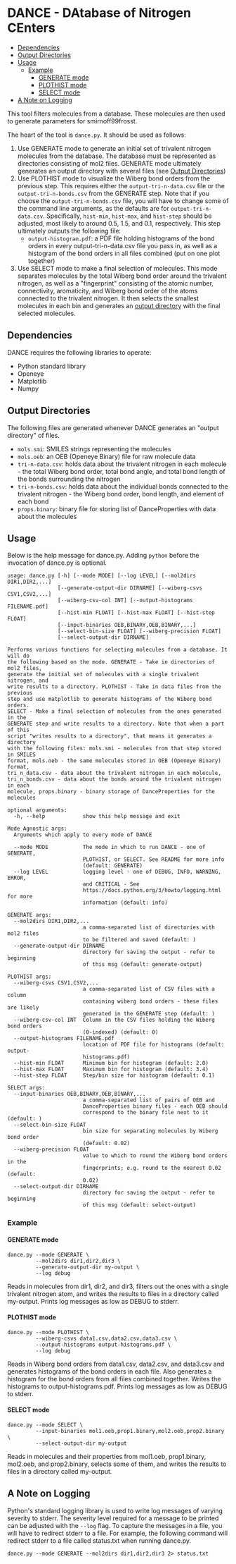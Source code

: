 # DANCE - DAtabase of Nitrogen CEnters

<!-- toc -->

- [Dependencies](#dependencies)
- [Output Directories](#output-directories)
- [Usage](#usage)
  - [Example](#example)
    - [GENERATE mode](#generate-mode)
    - [PLOTHIST mode](#plothist-mode)
    - [SELECT mode](#select-mode)
- [A Note on Logging](#a-note-on-logging)

<!-- tocstop -->

This tool filters molecules from a database. These molecules are then used to
generate parameters for smirnoff99frosst.

The heart of the tool is `dance.py`. It should be used as follows:

1. Use GENERATE mode to generate an initial set of trivalent nitrogen molecules
   from the database. The database must be represented as directories consisting
   of mol2 files. GENERATE mode ultimately generates an output directory with
   several files (see [Output Directories](#output-directories))
2. Use PLOTHIST mode to visualize the Wiberg bond orders from the previous step.
   This requires either the `output-tri-n-data.csv` file or the
   `output-tri-n-bonds.csv` from the GENERATE step. Note that if you choose the
   `output-tri-n-bonds.csv` file, you will have to change some of the command
   line arguments, as the defaults are for `output-tri-n-data.csv`.
   Specifically, `hist-min`, `hist-max`, and `hist-step` should be adjusted,
   most likely to around 0.5, 1.5, and 0.1, respectively. This step ultimately
   outputs the following file:
   - `output-histogram.pdf`: a PDF file holding histograms of the bond orders in
     every output-tri-n-data.csv file you pass in, as well as a histogram of the
     bond orders in all files combined (put on one plot together)
3. Use SELECT mode to make a final selection of molecules. This mode separates
   molecules by the total Wiberg bond order around the trivalent nitrogen, as
   well as a "fingerprint" consisting of the atomic number, connectivity,
   aromaticity, and Wiberg bond order of the atoms connected to the trivalent
   nitrogen. It then selects the smallest molecules in each bin and generates an
   [output directory](#output-directories) with the final selected molecules.

## Dependencies

DANCE requires the following libraries to operate:

- Python standard library
- Openeye
- Matplotlib
- Numpy

## Output Directories

The following files are generated whenever DANCE generates an "output directory"
of files.

- `mols.smi`: SMILES strings representing the molecules
- `mols.oeb`: an OEB (Openeye Binary) file for raw molecule data
- `tri-n-data.csv`: holds data about the trivalent nitrogen in each
  molecule - the total Wiberg bond order, total bond angle, and total bond
  length of the bonds surrounding the nitrogen
- `tri-n-bonds.csv`: holds data about the individual bonds connected
  to the trivalent nitrogen - the Wiberg bond order, bond length, and element
  of each bond
- `props.binary`: binary file for storing list of DanceProperties with
  data about the molecules

## Usage

Below is the help message for dance.py. Adding `python` before the
invocation of dance.py is optional.

```
usage: dance.py [-h] [--mode MODE] [--log LEVEL] [--mol2dirs DIR1,DIR2,...]
                [--generate-output-dir DIRNAME] [--wiberg-csvs CSV1,CSV2,...]
                [--wiberg-csv-col INT] [--output-histograms FILENAME.pdf]
                [--hist-min FLOAT] [--hist-max FLOAT] [--hist-step FLOAT]
                [--input-binaries OEB,BINARY,OEB,BINARY,...]
                [--select-bin-size FLOAT] [--wiberg-precision FLOAT]
                [--select-output-dir DIRNAME]

Performs various functions for selecting molecules from a database. It will do
the following based on the mode. GENERATE - Take in directories of mol2 files,
generate the initial set of molecules with a single trivalent nitrogen, and
write results to a directory. PLOTHIST - Take in data files from the previous
step and use matplotlib to generate histograms of the Wiberg bond orders.
SELECT - Make a final selection of molecules from the ones generated in the
GENERATE step and write results to a directory. Note that when a part of this
script "writes results to a directory", that means it generates a directory
with the following files: mols.smi - molecules from that step stored in SMILES
format, mols.oeb - the same molecules stored in OEB (Openeye Binary) format,
tri_n_data.csv - data about the trivalent nitrogen in each molecule,
tri_n_bonds.csv - data about the bonds around the trivalent nitrogen in each
molecule, props.binary - binary storage of DanceProperties for the molecules

optional arguments:
  -h, --help            show this help message and exit

Mode Agnostic args:
  Arguments which apply to every mode of DANCE

  --mode MODE           The mode in which to run DANCE - one of GENERATE,
                        PLOTHIST, or SELECT. See README for more info
                        (default: GENERATE)
  --log LEVEL           logging level - one of DEBUG, INFO, WARNING, ERROR,
                        and CRITICAL - See
                        https://docs.python.org/3/howto/logging.html for more
                        information (default: info)

GENERATE args:
  --mol2dirs DIR1,DIR2,...
                        a comma-separated list of directories with mol2 files
                        to be filtered and saved (default: )
  --generate-output-dir DIRNAME
                        directory for saving the output - refer to beginning
                        of this msg (default: generate-output)

PLOTHIST args:
  --wiberg-csvs CSV1,CSV2,...
                        a comma-separated list of CSV files with a column
                        containing wiberg bond orders - these files are likely
                        generated in the GENERATE step (default: )
  --wiberg-csv-col INT  Column in the CSV files holding the Wiberg bond orders
                        (0-indexed) (default: 0)
  --output-histograms FILENAME.pdf
                        location of PDF file for histograms (default: output-
                        histograms.pdf)
  --hist-min FLOAT      Minimum bin for histogram (default: 2.0)
  --hist-max FLOAT      Maximum bin for histogram (default: 3.4)
  --hist-step FLOAT     Step/bin size for histogram (default: 0.1)

SELECT args:
  --input-binaries OEB,BINARY,OEB,BINARY,...
                        a comma-separated list of pairs of OEB and
                        DanceProperties binary files - each OEB should
                        correspond to the binary file next to it (default: )
  --select-bin-size FLOAT
                        bin size for separating molecules by Wiberg bond order
                        (default: 0.02)
  --wiberg-precision FLOAT
                        value to which to round the Wiberg bond orders in the
                        fingerprints; e.g. round to the nearest 0.02 (default:
                        0.02)
  --select-output-dir DIRNAME
                        directory for saving the output - refer to beginning
                        of this msg (default: select-output)
```

### Example

#### GENERATE mode

```
dance.py --mode GENERATE \
         --mol2dirs dir1,dir2,dir3 \
         --generate-output-dir my-output \
         --log debug
```

Reads in molecules from dir1, dir2, and dir3, filters out the ones with a single
trivalent nitrogen atom, and writes the results to files in a directory called
my-output. Prints log messages as low as DEBUG to stderr.

#### PLOTHIST mode

```
dance.py --mode PLOTHIST \
         --wiberg-csvs data1.csv,data2.csv,data3.csv \
         --output-histograms output-histograms.pdf \
         --log debug
```

Reads in Wiberg bond orders from data1.csv, data2.csv, and data3.csv and
generates histograms of the bond orders in each file. Also generates a histogram
for the bond orders from all files combined together. Writes the histograms to
output-histograms.pdf. Prints log messages as low as DEBUG to stderr.

#### SELECT mode

```
dance.py --mode SELECT \
         --input-binaries mol1.oeb,prop1.binary,mol2.oeb,prop2.binary \
         --select-output-dir my-output
```

Reads in molecules and their properties from mol1.oeb, prop1.binary, mol2.oeb,
and prop2.binary, selects some of them, and writes the results to files in a
directory called my-output.

## A Note on Logging

Python's standard logging library is used to write log messages of varying
severity to stderr. The severity level required for a message to be printed can
be adjusted with the `--log` flag. To capture the messages in a file, you will
have to redirect stderr to a file. For example, the following command will
redirect stderr to a file called status.txt when running dance.py.

```
dance.py --mode GENERATE --mol2dirs dir1,dir2,dir3 2> status.txt
```
